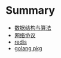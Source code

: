 # Summary

* [数据结构与算法](articles/dataStructuresAndAlgorithms.md)
* [网络协议](articles/networkProtocol.md)
* [redis](articles/redis.md)
* [golang pkg](articles/golangPkg.md)
